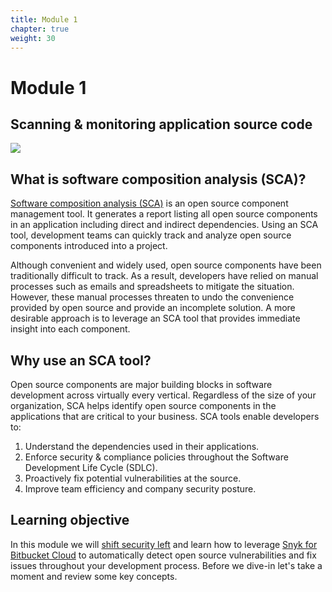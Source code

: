 ```yaml
---
title: Module 1
chapter: true
weight: 30
---
```


# Module 1

## Scanning & monitoring application source code

![](https://partner-workshop-assets.s3.us-east-2.amazonaws.com/snyk-bitbucket-flow-module-01.png)

## What is software composition analysis (SCA)?

[Software composition analysis (SCA)](https://snyk.io/blog/what-is-software-composition-analysis-sca-and-does-my-company-need-it/) is an open source component management tool. It generates a report listing all open source components in an application including direct and indirect dependencies. Using an SCA tool, development teams can quickly track and analyze open source components introduced into a project.

Although convenient and widely used, open source components have been traditionally difficult to track. As a result, developers have relied on manual processes such as emails and spreadsheets to mitigate the situation. However, these manual processes threaten to undo the convenience provided by open source and provide an incomplete solution. A more desirable approach is to leverage an SCA tool that provides immediate insight into each component.

## Why use an SCA tool?

Open source components are major building blocks in software development across virtually every vertical. Regardless of the size of your organization, SCA helps identify open source components in the applications that are critical to your business. SCA tools enable developers to:

1. Understand the dependencies used in their applications.
2. Enforce security & compliance policies throughout the Software Development Life Cycle (SDLC).
3. Proactively fix potential vulnerabilities at the source.
4. Improve team efficiency and company security posture.

## Learning objective

In this module we will [shift security left](https://snyk.io/blog/shifting-security-left-means-culture-not-just-tools/) and learn how to leverage [Snyk for Bitbucket Cloud](https://marketplace.atlassian.com/apps/1221482/snyk-for-bitbucket-cloud?hosting=cloud\&tab=overview) to automatically detect open source vulnerabilities and fix issues throughout your development process. Before we dive-in let's take a moment and review some key concepts.
